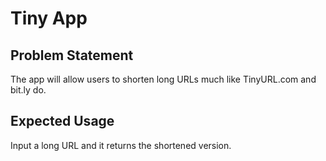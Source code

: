# Tiny App

## Problem Statement

The app will allow users to shorten long URLs much like TinyURL.com and bit.ly do.

## Expected Usage

Input a long URL and it returns the shortened version.